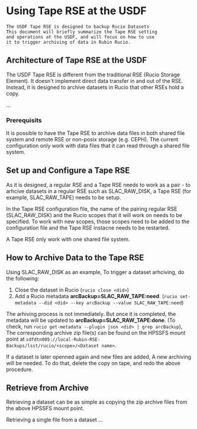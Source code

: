 # Using Tape RSE at the USDF

```{abstract}
The USDF Tape RSE is designed to backup Rucio Datasets
This document will briefly summarize the Tape RSE setting 
and operations at the USDF, and will focus on how to use 
it to trigger archiving of data in Rubin Rucio.
```

## Architecture of Tape RSE at the USDF

The USDF Tape RSE is different from the traditional RSE 
(Rucio Storage Element). It doesn't implement direct data
transfer in and out of the RSE. Instead, it is designed to
archive datasets in Rucio that other RSEs hold a copy.

...

### Prerequisits

It is possible to have the Tape RSE to archive data files in 
both shared file system and remote RSE or non-posix storage
(e.g. CEPH). The current configuration only work with data 
files that it can read through a shared file system. 

## Set up and Configure a Tape RSE

As it is designed, a regular RSE and a Tape RSE needs to
work as a pair - to arhcive datasets in a regular RSE such
as SLAC_RAW_DISK, a Tape RSE (for example, SLAC_RAW_TAPE)
needs to be setup. 

In the Tape RSE configuration file, the name of the pairing
regular RSE (SLAC_RAW_DISK) and the Rucio scopes that it
will work on needs to be specified. To work with new scopes,
those scopes need to be added to the configuration file and
the Tape RSE instacne needs to be restarted.

A Tape RSE only work with one shared file system.

## How to Archive Data to the Tape RSE

Using SLAC_RAW_DISK as an example, To trigger a dataset 
arhciving, do the following:

1. Close the dataset in Rucio (`rucio close <did>`)
2. Add a Rucio metadata **arcBackup=SLAC_RAW_TAPE:need**. 
   (`rucio set-metadata --did <did> --key arcBackup --value SLAC_RAW_TAPE:need`)

The arhiving process is not immediately. But once it is 
completed, the metadata will be updated to **arcBackup=SLAC_RAW_TAPE:done**.
(To check, run `rucio get-metadata --plugin json <did> | grep arcBackup`),
The corresponding archive zip file(s) can be found on
the HPSSFS mount point at
`sdfdtn005://local-Rubin-RSE-Backups/lsst/rucio/<scope>/<Dataset name>`.

If a dataset is later openned again and new files are added,
A new archiving will be needed. To do that, delete the copy
on tape, and redo the above procedure.

## Retrieve from Archive

Retrieving a dataset can be as simple as copying the zip 
archive files from the above HPSSFS mount point.

Retrieving a single file from a dataset ...

